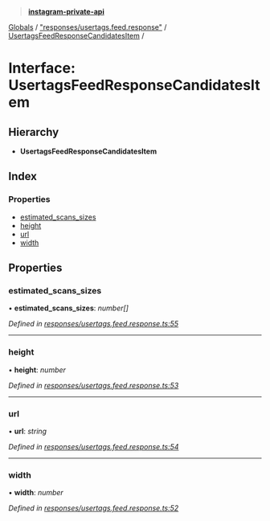 > **[instagram-private-api](../README.md)**

[Globals](../README.md) / ["responses/usertags.feed.response"](../modules/_responses_usertags_feed_response_.md) / [UsertagsFeedResponseCandidatesItem](_responses_usertags_feed_response_.usertagsfeedresponsecandidatesitem.md) /

# Interface: UsertagsFeedResponseCandidatesItem

## Hierarchy

* **UsertagsFeedResponseCandidatesItem**

## Index

### Properties

* [estimated_scans_sizes](_responses_usertags_feed_response_.usertagsfeedresponsecandidatesitem.md#estimated_scans_sizes)
* [height](_responses_usertags_feed_response_.usertagsfeedresponsecandidatesitem.md#height)
* [url](_responses_usertags_feed_response_.usertagsfeedresponsecandidatesitem.md#url)
* [width](_responses_usertags_feed_response_.usertagsfeedresponsecandidatesitem.md#width)

## Properties

###  estimated_scans_sizes

• **estimated_scans_sizes**: *number[]*

*Defined in [responses/usertags.feed.response.ts:55](https://github.com/dilame/instagram-private-api/blob/01eb399/src/responses/usertags.feed.response.ts#L55)*

___

###  height

• **height**: *number*

*Defined in [responses/usertags.feed.response.ts:53](https://github.com/dilame/instagram-private-api/blob/01eb399/src/responses/usertags.feed.response.ts#L53)*

___

###  url

• **url**: *string*

*Defined in [responses/usertags.feed.response.ts:54](https://github.com/dilame/instagram-private-api/blob/01eb399/src/responses/usertags.feed.response.ts#L54)*

___

###  width

• **width**: *number*

*Defined in [responses/usertags.feed.response.ts:52](https://github.com/dilame/instagram-private-api/blob/01eb399/src/responses/usertags.feed.response.ts#L52)*
